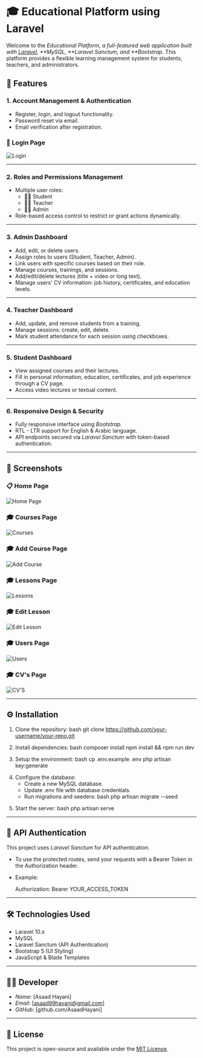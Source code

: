# 🎓 Educational Platform using Laravel

Welcome to the _Educational Platform, a full-featured web application built with [Laravel](https://laravel.com/), **MySQL, **Laravel Sanctum, and \*\*Bootstrap_. This platform provides a flexible learning management system for students, teachers, and administrators.

## 🚀 Features

### 1. Account Management & Authentication

- Register, login, and logout functionality.
- Password reset via email.
- Email verification after registration.

### 🔐 Login Page

![Login](screenshots/login.png)

---

### 2. Roles and Permissions Management

- Multiple user roles:
  - 👨‍🎓 Student
  - 👨‍🏫 Teacher
  - 🧑‍💼 Admin
- Role-based access control to restrict or grant actions dynamically.

---

### 3. Admin Dashboard

- Add, edit, or delete users.
- Assign roles to users (Student, Teacher, Admin).
- Link users with specific courses based on their role.
- Manage courses, trainings, and sessions.
- Add/edit/delete lectures (title + video or long text).
- Manage users' CV information: job history, certificates, and education levels.

---

### 4. Teacher Dashboard

- Add, update, and remove students from a training.
- Manage sessions: create, edit, delete.
- Mark student attendance for each session using checkboxes.

---

### 5. Student Dashboard

- View assigned courses and their lectures.
- Fill in personal information, education, certificates, and job experience through a CV page.
- Access video lectures or textual content.

---

### 6. Responsive Design & Security

- Fully responsive interface using _Bootstrap_.
- RTL - LTR support for English & Arabic language.
- API endpoints secured via _Laravel Sanctum_ with token-based authentication.

---

## 📸 Screenshots

### 📋 Home Page

![Home Page](screenshots/home.png)

### 🎓 Courses Page

![Courses](screenshots/courses.png)

### 🎓 Add Course Page

![Add Course](screenshots/add-course.png)

### 🎓 Lessons Page

![Lessons](screenshots/lessons.png)

### 🎓 Edit Lesson

![Edit Lesson](screenshots/edit-lessone.png)

### 🎓 Users Page

![Users](screenshots/users.png)

### 🎓 CV's Page

![CV'S](screenshots/cvs.png)

---

## ⚙ Installation

1. Clone the repository:
   bash
   git clone https://github.com/your-username/your-repo.git

2) Install dependencies:
   bash
   composer install
   npm install && npm run dev

3. Setup the environment:
   bash
   cp .env.example .env
   php artisan key:generate

4) Configure the database:
   - Create a new MySQL database.
   - Update .env file with database credentials.
   - Run migrations and seeders:
     bash
     php artisan migrate --seed

5. Start the server:
   bash
   php artisan serve

---

## 🔐 API Authentication

This project uses _Laravel Sanctum_ for API authentication.

- To use the protected routes, send your requests with a Bearer Token in the Authorization header.
- Example:

  Authorization: Bearer YOUR_ACCESS_TOKEN

---

## 🛠 Technologies Used

- Laravel 10.x
- MySQL
- Laravel Sanctum (API Authentication)
- Bootstrap 5 (UI Styling)
- JavaScript & Blade Templates

---

## 👨‍💻 Developer

- _Name_: [Asaad Hayani]
- _Email_: [asaad99hayani@gmail.com]
- _GitHub_: [github.com/AsaadHayani]

---

## 📄 License

This project is open-source and available under the [MIT License](LICENSE).
